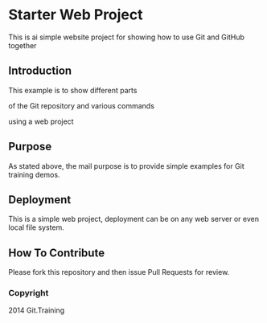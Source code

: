 # Starter Web Project

This is ai simple website project for 
showing how to use Git and GitHub together

## Introduction

This example is to show different parts 

of the Git repository and various commands

using a web project

## Purpose

As stated above, the mail purpose is to 
provide simple examples for Git training 
demos.

## Deployment

This is a simple web project, deployment
can be on any web server or even local
file system.

## How To Contribute

Please fork this repository and then issue Pull Requests for review.


### Copyright
2014 Git.Training
